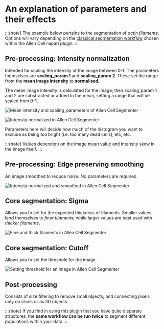# An explanation of parameters and their effects

:::{note}
The example below pertains to the segmentation of *actin filaments*. Options will vary depending on the [classical segmentation workflow](https://chanzuckerberg.github.io/napari-segmentation-workshop/workflow/allencell-protocol.html#step-3-select-a-comparable-reference) chosen within the Allen Cell napari plugin.
:::

## Pre-processing: Intensity normalization

Intended for scaling the intensity of the image between 0-1. The parameters themselves are **scaling_param 1** and **scaling_param 2**. These set the range from the **mean image intensity** to **normalised**. 

The mean image intensity is calculated for the image; then scaling_param 1 and 2 are substracted or added to the mean, setting a range that will be scaled from 0-1. 

![Mean intensity and scaling_parameters of Allen Cell Segmenter](images/allencell-10.png)

![Intensity normalized in Allen Cell Segmenter](images/allencell-11.png)

Parameters here will decide how much of the histogram you want to exclude as being too bright (i.e. too many dead cells), etc, etc. 

:::{note}
Values dependent on the image mean value and intensity skew in the image itself. 
:::

## Pre-processing: Edge preserving smoothing

An image smoothed to reduce noise. No parameters are required.

![Intensity normalized and smoothed in Allen Cell Segmenter](images/allencell-11.png)

## Core segmentation: Sigma

Allows you to set for the expected thickness of filaments. Smaller values lend themselves to *finer tilaments*; while larger values are best used with *thicker filaments*. 

![Fine and thick filaments in Allen Cell Segmenter](images/allencell-12.png)

## Core segmentation: Cutoff

Allows you to set the threshold for the image. 

![Setting threshold for an image in Allen Cell Segmenter](images/allencell-13.png)

## Post-processing

Consists of size filtering to remove small objects; and connecting pixels only on slices or as 3D objects. 

:::{note}
If you find in using this plugin that you have quite disparate structures, the **same workflow can be run twice** to segment different populations within your data.
:::

